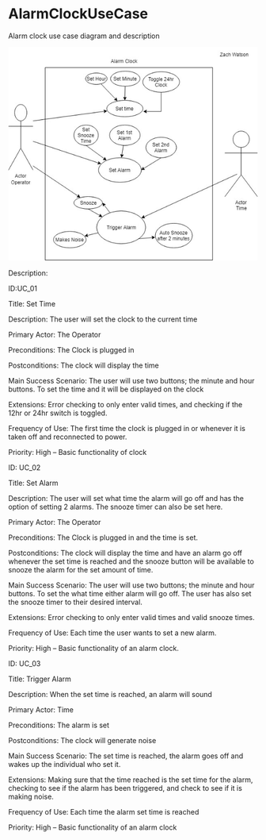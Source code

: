 # AlarmClockUseCase
Alarm clock use case diagram and description

![Alt](AlarmClockUseCaseDiagram.jpg "Alarm clock use case diagram")



Description:

ID:UC_01

Title: Set Time

Description: The user will set the clock to the current time

Primary Actor: The Operator

Preconditions: The Clock is plugged in

Postconditions: The clock will display the time

Main Success Scenario: The user will use two buttons; the minute and hour buttons. To set the time and it will be displayed on the clock

Extensions: Error checking to only enter valid times, and checking if the 12hr or 24hr switch is toggled.

Frequency of Use: The first time the clock is plugged in or whenever it is taken off and reconnected to power.

Priority: High – Basic functionality of clock




ID: 	UC_02

Title:	Set Alarm

Description:	The user will set what time the alarm will go off and has the option of setting 2 alarms. The snooze timer can also be set here. 

Primary Actor:	The Operator

Preconditions:	The Clock is plugged in and the time is set.

Postconditions:	The clock will display the time and have an alarm go off whenever the set time is reached and the snooze button will be available to snooze the alarm for the set amount of time. 

Main Success Scenario:	The user will use two buttons; the minute and hour buttons. To set the what time either alarm will go off. The user has also set the snooze timer to their desired interval. 

Extensions:	Error checking to only enter valid times and valid snooze times. 

Frequency of Use:	Each time the user wants to set a new alarm. 

Priority:	High – Basic functionality of an alarm clock.





ID: 	UC_03

Title:	Trigger Alarm

Description:	When the set time is reached, an alarm will sound

Primary Actor:	Time

Preconditions:	The alarm is set

Postconditions:	The clock will generate noise

Main Success Scenario:	The set time is reached, the alarm goes off and wakes up the individual who set it.

Extensions:	Making sure that the time reached is the set time for the alarm, checking to see if the alarm has been triggered, and check to see if it is making noise. 

Frequency of Use:	Each time the alarm set time is reached

Priority:	High – Basic functionality of an alarm clock



